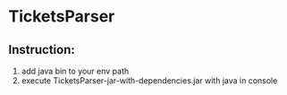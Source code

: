 # TicketsParser
## Instruction:
1. add java bin to your env path
2. execute TicketsParser-jar-with-dependencies.jar with java in console

